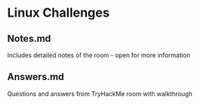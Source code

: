 # Linux Challenges

## Notes.md

Includes detailed notes of the room - open for more information

## Answers.md

Questions and answers from TryHackMe room with walkthrough
